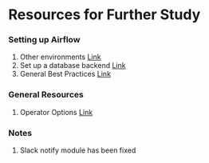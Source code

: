 # Resources for Further Study 


### Setting up Airflow 
1. Other environments [Link](https://airflow.apache.org/ecosystem/)
2. Set up a database backend [Link](https://airflow.apache.org/docs/apache-airflow/stable/howto/set-up-database.html)
3. General Best Practices [Link](https://airflow.apache.org/docs/apache-airflow/1.10.9/best-practices.html)

### General Resources 
1. Operator Options [Link](https://airflow.apache.org/docs/) 

### Notes 
1. Slack notify module has been fixed